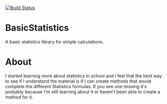 [![Build Status](https://travis-ci.org/AJ-Santos/BasicStatistics.svg?branch=master)](https://travis-ci.org/AJ-Santos/BasicStatistics)

# BasicStatistics
A basic statistics library for simple calculations.

# About
I started learning more about statistics in school and I feel that the best way to see if I understand the material is if I can create methods that would complete the different Statistics formulas. If you see one missing it's probably because I'm still learning about it or haven't been able to create a method for it.